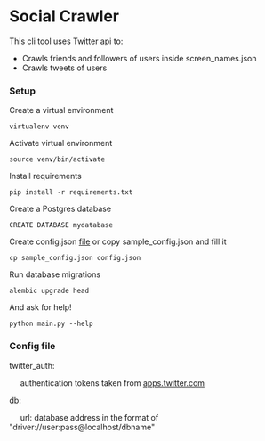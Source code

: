 # Social Crawler

This cli tool uses Twitter api to:
- Crawls friends and followers of users inside screen_names.json
- Crawls tweets of users

### Setup

Create a virtual environment

`virtualenv venv`

Activate virtual environment

`source venv/bin/activate`

Install requirements

`pip install -r requirements.txt`

Create a Postgres database

`CREATE DATABASE mydatabase`

Create config.json [file](#config-file) or copy sample_config.json and fill it

`cp sample_config.json config.json`

Run database migrations

`alembic upgrade head`

And ask for help!

`python main.py --help`

### Config file

twitter_auth:

&nbsp;&nbsp;&nbsp;&nbsp; authentication tokens taken from [apps.twitter.com](https://apps.twitter.com/)

db:

&nbsp;&nbsp;&nbsp;&nbsp; url: database address in the format of "driver://user:pass@localhost/dbname"
